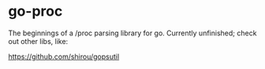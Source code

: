 # go-proc
The beginnings of a /proc parsing library for go.
Currently unfinished; check out other libs, like:

https://github.com/shirou/gopsutil
